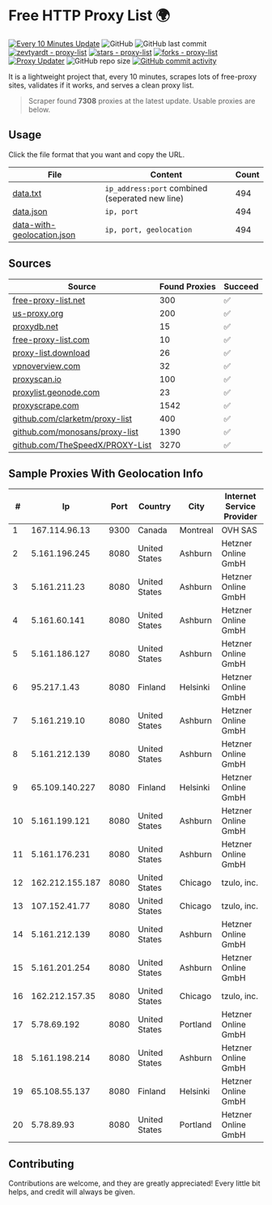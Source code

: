 
# Free HTTP Proxy List 🌍

[![Every 10 Minutes Update](https://github.com/mertguvencli/http-proxy-list/actions/workflows/main.yml/badge.svg?branch=main)](https://github.com/mertguvencli/http-proxy-list/actions/workflows/main.yml)
![GitHub](https://img.shields.io/github/license/mertguvencli/http-proxy-list)
![GitHub last commit](https://img.shields.io/github/last-commit/mertguvencli/http-proxy-list)
[![zevtyardt - proxy-list](https://img.shields.io/static/v1?label=zevtyardt&message=proxy-list&color=blue&logo=github)](https://github.com/zevtyardt/proxy-list "Go to GitHub repo")
[![stars - proxy-list](https://img.shields.io/github/stars/zevtyardt/proxy-list?style=social)](https://github.com/zevtyardt/proxy-list)
[![forks - proxy-list](https://img.shields.io/github/forks/zevtyardt/proxy-list?style=social)](https://github.com/zevtyardt/proxy-list)
[![Proxy Updater](https://github.com/zevtyardt/proxy-list/workflows/Proxy%20Updater/badge.svg)](https://github.com/zevtyardt/proxy-list/actions?query=workflow:"Proxy+Updater")
![GitHub repo size](https://img.shields.io/github/repo-size/zevtyardt/proxy-list)
[![GitHub commit activity](https://img.shields.io/github/commit-activity/m/zevtyardt/proxy-list?logo=commits)](https://github.com/zevtyardt/proxy-list/commits/main)

It is a lightweight project that, every 10 minutes, scrapes lots of free-proxy sites, validates if it works, and serves a clean proxy list.

> Scraper found **7308** proxies at the latest update. Usable proxies are below.

## Usage

Click the file format that you want and copy the URL.

|File|Content|Count|
|----|-------|-----|
|[data.txt](https://raw.githubusercontent.com/mertguvencli/http-proxy-list/main/proxy-list/data.txt)|`ip_address:port` combined (seperated new line)|494|
|[data.json](https://raw.githubusercontent.com/mertguvencli/http-proxy-list/main/proxy-list/data.json)|`ip, port`|494|
|[data-with-geolocation.json](https://raw.githubusercontent.com/mertguvencli/http-proxy-list/main/proxy-list/data-with-geolocation.json)|`ip, port, geolocation`|494|

## Sources

|Source|Found Proxies|Succeed|
|------|-------------|-------|
|[free-proxy-list.net](https://free-proxy-list.net)|300|✅|
|[us-proxy.org](https://www.us-proxy.org)|200|✅|
|[proxydb.net](http://proxydb.net)|15|✅|
|[free-proxy-list.com](https://free-proxy-list.com/?page=&port=&type%5B%5D=http&type%5B%5D=https&up_time=0&search=Search)|10|✅|
|[proxy-list.download](https://www.proxy-list.download/HTTP)|26|✅|
|[vpnoverview.com](https://vpnoverview.com/privacy/anonymous-browsing/free-proxy-servers)|32|✅|
|[proxyscan.io](https://www.proxyscan.io)|100|✅|
|[proxylist.geonode.com](https://proxylist.geonode.com/api/proxy-list?limit=300&page=1&sort_by=lastChecked&sort_type=desc&protocols=http,https)|23|✅|
|[proxyscrape.com](https://api.proxyscrape.com/v2/?request=displayproxies&protocol=http&timeout=10000&country=all&ssl=all&anonymity=all)|1542|✅|
|[github.com/clarketm/proxy-list](https://raw.githubusercontent.com/clarketm/proxy-list/master/proxy-list-raw.txt)|400|✅|
|[github.com/monosans/proxy-list](https://raw.githubusercontent.com/monosans/proxy-list/main/proxies/http.txt)|1390|✅|
|[github.com/TheSpeedX/PROXY-List](https://raw.githubusercontent.com/TheSpeedX/PROXY-List/master/http.txt)|3270|✅|


## Sample Proxies With Geolocation Info

|#|Ip|Port|Country|City|Internet Service Provider|
|-|--|----|-------|----|-------------------------|
|1|167.114.96.13|9300|Canada|Montreal|OVH SAS|
|2|5.161.196.245|8080|United States|Ashburn|Hetzner Online GmbH|
|3|5.161.211.23|8080|United States|Ashburn|Hetzner Online GmbH|
|4|5.161.60.141|8080|United States|Ashburn|Hetzner Online GmbH|
|5|5.161.186.127|8080|United States|Ashburn|Hetzner Online GmbH|
|6|95.217.1.43|8080|Finland|Helsinki|Hetzner Online GmbH|
|7|5.161.219.10|8080|United States|Ashburn|Hetzner Online GmbH|
|8|5.161.212.139|8080|United States|Ashburn|Hetzner Online GmbH|
|9|65.109.140.227|8080|Finland|Helsinki|Hetzner Online GmbH|
|10|5.161.199.121|8080|United States|Ashburn|Hetzner Online GmbH|
|11|5.161.176.231|8080|United States|Ashburn|Hetzner Online GmbH|
|12|162.212.155.187|8080|United States|Chicago|tzulo, inc.|
|13|107.152.41.77|8080|United States|Chicago|tzulo, inc.|
|14|5.161.212.139|8080|United States|Ashburn|Hetzner Online GmbH|
|15|5.161.201.254|8080|United States|Ashburn|Hetzner Online GmbH|
|16|162.212.157.35|8080|United States|Chicago|tzulo, inc.|
|17|5.78.69.192|8080|United States|Portland|Hetzner Online GmbH|
|18|5.161.198.214|8080|United States|Ashburn|Hetzner Online GmbH|
|19|65.108.55.137|8080|Finland|Helsinki|Hetzner Online GmbH|
|20|5.78.89.93|8080|United States|Portland|Hetzner Online GmbH|



## Contributing

Contributions are welcome, and they are greatly appreciated! Every
little bit helps, and credit will always be given.

